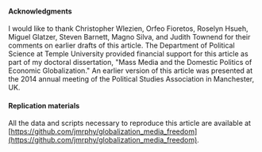 #### Acknowledgments
I would like to thank Christopher Wlezien, Orfeo Fioretos, Roselyn Hsueh, Miguel Glatzer, Steven Barnett, Magno Silva, and Judith Townend for their comments on earlier drafts of this article. The Department of Political Science at Temple University provided financial support for this article as part of my doctoral dissertation, "Mass Media and the Domestic Politics of Economic Globalization." An earlier version of this article was presented at the 2014 annual meeting of the Political Studies Association in Manchester, UK.

#### Replication materials

All the data and scripts necessary to reproduce this article are available at [https://github.com/jmrphy/globalization_media_freedom](https://github.com/jmrphy/globalization_media_freedom).